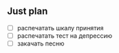 ## Just plan
- [ ] распечатать шкалу принятия
- [ ] распечатать тест на депрессию
- [ ] закачать песню

